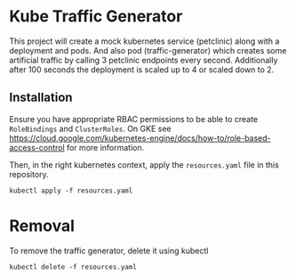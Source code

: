 # Kube Traffic Generator

This project will create a mock kubernetes service (petclinic) along with a deployment and pods. And also pod (traffic-generator) which creates some artificial traffic by calling 3 petclinic endpoints every second. Additionally after 100 seconds the deployment is scaled up to 4 or scaled down to 2.

## Installation

Ensure you have appropriate RBAC permissions to be able to create `RoleBindings` and `ClusterRoles`. On GKE see https://cloud.google.com/kubernetes-engine/docs/how-to/role-based-access-control for more information.

Then, in the right kubernetes context, apply the `resources.yaml` file in this repository.

    kubectl apply -f resources.yaml

# Removal

To remove the traffic generator, delete it using kubectl

    kubectl delete -f resources.yaml

